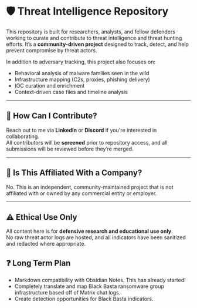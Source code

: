 # 🛡️ Threat Intelligence Repository
This repository is built for researchers, analysts, and fellow defenders working to curate and contribute to threat intelligence and threat hunting efforts. It’s a **community-driven project** designed to track, detect, and help prevent compromise by threat actors.

In addition to adversary tracking, this project also focuses on:
* Behavioral analysis of malware families seen in the wild
* Infrastructure mapping (C2s, proxies, phishing delivery)
* IOC curation and enrichment
* Context-driven case files and timeline analysis

---

## 🤝 How Can I Contribute?
Reach out to me via **LinkedIn** or **Discord** if you're interested in collaborating.  
All contributors will be **screened** prior to repository access, and all submissions will be reviewed before they’re merged.

---

## 🏢 Is This Affiliated With a Company?
No. This is an independent, community-maintained project that is not affiliated with or owned by any commercial entity or employer.

---

## ⚠️ Ethical Use Only
All content here is for **defensive research and educational use only**.  
No raw threat actor logs are hosted, and all indicators have been sanitized and redacted where appropriate.

## ❓ Long Term Plan
* Markdown compatibility with Obsidian Notes. This has already started!
* Completely translate and map Black Basta ransomware group infrastructure based off of Matrix chat logs.
* Create detection opportunities for Black Basta indicators.
